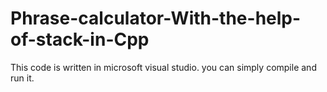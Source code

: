 # Phrase-calculator-With-the-help-of-stack-in-Cpp
This code is written in microsoft visual studio.
you can simply compile and run it.

